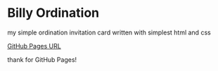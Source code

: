 # Billy Ordination
my simple ordination invitation card written with simplest html and css

[GitHub Pages URL](https://anwam.github.io/billy-ordination/)

thank for GitHub Pages!
